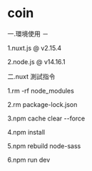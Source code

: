 # coin
<p>一.環境使用 － </p>
  <p>1.nuxt.js @ v2.15.4</p>
  <p>2.node.js @ v14.16.1</p>
<p>二.nuxt 測試指令</p>
  <p>1.rm -rf node_modules</p>
  <p>2.rm package-lock.json</p>
  <p>3.npm cache clear --force</p>
  <p>4.npm install  </p>
  <p>5.npm rebuild node-sass</p>
  <p>6.npm run dev</p>

